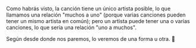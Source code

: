 Como habrás visto, la canción tiene un único artista posible, lo que llamamos una relación "muchos a uno" (porque varias canciones pueden tener un mismo artista en común); pero un artista puede tener una o varias canciones, lo que sería una relación "uno a muchos". 

Según desde donde nos paremos, lo veremos de una forma u otra. :eyes:
